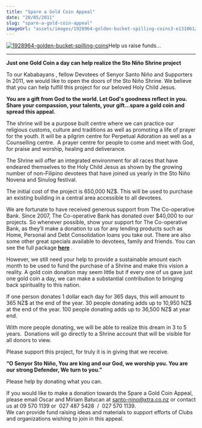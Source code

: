 ```yaml
---
title: "Spare a Gold Coin Appeal"
date: "20/05/2011"
slug: "spare-a-gold-coin-appeal"
imageUrl: "assets/images/1928964-golden-bucket-spilling-coins3-e1310612774558-201x300.jpg"
---
```


[![](https://i0.wp.com/santonino-nz.org/wp-content/uploads/2011/05/1928964-golden-bucket-spilling-coins3-e1310612774558-201x300.jpg?resize=201%2C300 "1928964-golden-bucket-spilling-coins")](https://i0.wp.com/santonino-nz.org/wp-content/uploads/2011/05/1928964-golden-bucket-spilling-coins3-e1310612774558.jpg)Help us raise funds…

* * *

**Just one Gold Coin a day can help realize the Sto Niño Shrine project**

To our Kababayans , fellow Devotees of Senyor Santo Niño and Supporters  
In 2011, we would like to open the doors of the Sto Niño Shrine. We believe that you can help fulfill this project for our beloved Holy Child Jesus.

**You are a gift from God to the world. Let God's goodness reflect in you. Share your compassion, your talents, your gift…spare a gold coin and spread this appeal.**

The shrine will be a purpose built centre where we can practice our religious customs, culture and traditions as well as promoting a life of prayer for the youth. It will be a pilgrim centre for Perpetual Adoration as well as a Counselling centre.  A prayer centre for people to come and meet with God, for praise and worship, healing and deliverance.

The Shrine will offer an integrated environment for all races that have endeared themselves to the Holy Child Jesus as shown by the growing number of non-Filipino devotees that have joined us yearly in the Sto Niño Novena and Sinulog festival.

The initial cost of the project is 650,000 NZ$. This will be used to purchase an existing building in a central area accessible to all devotees.

We are fortunate to have received generous support from The Co-operative Bank. Since 2007, The Co-operative Bank has donated over $40,000 to our projects. So whenever possible, show your support for The Co-operative Bank, as they’ll make a donation to us for any lending products such as Home, Personal and Debt Consolidation loans you take out. There are also some other great specials available to devotees, family and friends. You can see the full package **[here](http://santonino-nz.org/co-operativebank)** .

However, we still need your help to provide a sustainable amount each month to be used to fund the purchase of a Shrine and make this vision a reality. A gold coin donation may seem little but if every one of us gave just one gold coin a day, we can make a substantial contribution to bringing back spirituality to this nation.

If one person donates 1 dollar each day for 365 days, this will amount to 365 NZ$ at the end of the year. 30 people donating adds up to 10,950 NZ$ at the end of the year. 100 people donating adds up to 36,500 NZ$ at year end.

With more people donating, we will be able to realize this dream in 3 to 5 years.  Donations will go directly to a Shrine account that will be visible for all donors to view.

Please support this project, for truly it is in giving that we receive.

**“O Senyor Sto Niño, You are king and our God, we worship you. You are our strong Defender, We turn to you.”**

Please help by donating what you can.

If you would like to make a donation towards the Spare a Gold Coin Appeal, please email Oscar and Miriam Batucan at santo-nino@xtra.co.nz or contact us at 09 570 1139 or  027 487 5428  /  027 570 1139.  
We can provide fund raising ideas and materials to support efforts of Clubs and organizations wishing to join in this appeal.